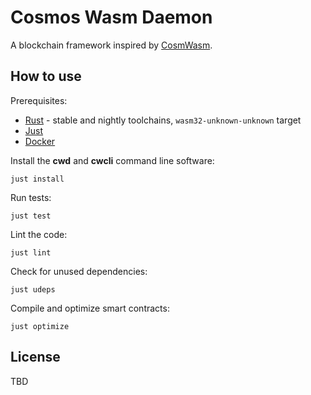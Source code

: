 # Cosmos Wasm Daemon

A blockchain framework inspired by [CosmWasm](https://cosmwasm.com/).

## How to use

Prerequisites:

- [Rust](https://rustup.rs/) - stable and nightly toolchains, `wasm32-unknown-unknown` target
- [Just](https://just.systems/man/en/)
- [Docker](https://docs.docker.com/engine/install/)

Install the **cwd** and **cwcli** command line software:

```shell
just install
```

Run tests:

```shell
just test
```

Lint the code:

```shell
just lint
```

Check for unused dependencies:

```shell
just udeps
```

Compile and optimize smart contracts:

```shell
just optimize
```

## License

TBD

